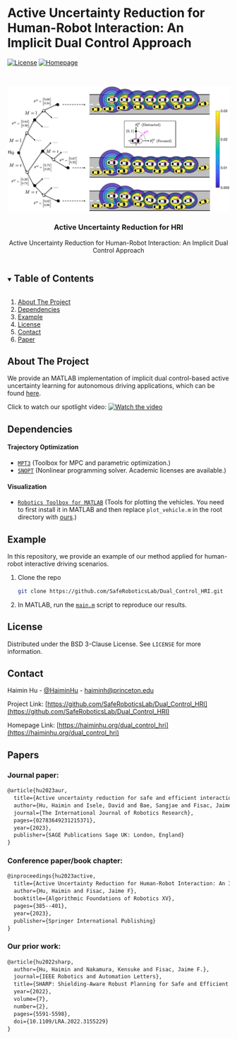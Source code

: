 # Active Uncertainty Reduction for Human-Robot Interaction: An Implicit Dual Control Approach
<!-- Implementation of implicit dual control-based active uncertainty learning for human-robot interaction -->

[![License][license-shield]][license-url]
[![Homepage][homepage-shield]][homepage-url]


<!-- PROJECT LOGO -->
<br />
<p align="center">
  <a href="https://github.com/SafeRoboticsLab/Dual_Control_HRI">
    <img src="Misc/stree.png" alt="Logo" >
  </a>

  <h3 align="center">Active Uncertainty Reduction for HRI</h3>

  <p align="center">
    Active Uncertainty Reduction for Human-Robot Interaction: An Implicit Dual Control Approach
    <!--
    <br />
    <a href="https://github.com/SafeRoboticsLab/Dual_Control_HRI"><strong>Explore the docs »</strong></a>
    <br />
    <br />
    <a href="https://github.com/SafeRoboticsLab/Dual_Control_HRI">View Demo</a>
    ·
    <a href="https://github.com/SafeRoboticsLab/Dual_Control_HRI/issues">Report Bug</a>
    ·
    <a href="https://github.com/SafeRoboticsLab/Dual_Control_HRI/issues">Request Feature</a>
    -->
  </p>
</p>



<!-- TABLE OF CONTENTS -->
<details open="open">
  <summary><h2 style="display: inline-block">Table of Contents</h2></summary>
  <ol>
    <li><a href="#about-the-project">About The Project</a></li>
    <li><a href="#dependencies">Dependencies</a></li>
    <li><a href="#example">Example</a></li>
    <li><a href="#license">License</a></li>
    <li><a href="#contact">Contact</a></li>
    <li><a href="#paper">Paper</a></li>
  </ol>
</details>



<!-- ABOUT THE PROJECT -->
## About The Project

We provide an MATLAB implementation of implicit dual control-based active uncertainty learning for autonomous driving applications, which can be found [here](https://github.com/SafeRoboticsLab/Dual_Control_HRI/tree/main).

Click to watch our spotlight video:
[![Watch the video](https://haiminhu.files.wordpress.com/2022/02/dual_control_hri_video_cover.png)](https://haiminhu.files.wordpress.com/2022/02/dual_control_hri.mp4)


## Dependencies

#### Trajectory Optimization
* [`MPT3`](https://www.mpt3.org/) (Toolbox for MPC and parametric optimization.)
* [`SNOPT`](https://ccom.ucsd.edu/~optimizers/solvers/snopt/) (Nonlinear programming solver. Academic licenses are available.)

#### Visualization
* [`Robotics Toolbox for MATLAB`](https://petercorke.com/toolboxes/robotics-toolbox/) (Tools for plotting the vehicles. You need to first install it in MATLAB and then replace `plot_vehicle.m` in the root directory with [ours](https://github.com/SafeRoboticsLab/Dual_Control_HRI/blob/main/ThirdParty/Robotics%20Toolbox%20for%20MATLAB/plot_vehicle.m).)

## Example
In this repository, we provide an example of our method applied for human-robot interactive driving scenarios.

1. Clone the repo
   ```sh
   git clone https://github.com/SafeRoboticsLab/Dual_Control_HRI.git
   ```
2. In MATLAB, run the [`main.m`](https://github.com/SafeRoboticsLab/Dual_Control_HRI/blob/main/main.m) script to reproduce our results.

<!-- USAGE EXAMPLES 
## Usage

Use this space to show useful examples of how a project can be used. Additional screenshots, code examples and demos work well in this space. You may also link to more resources.

_For more examples, please refer to the [Documentation](https://example.com)_
-->


<!-- ROADMAP 
## Roadmap

See the [open issues](https://github.com/SafeRoboticsLab/SHARP/issues) for a list of proposed features (and known issues).
-->


<!-- CONTRIBUTING 
## Contributing

Contributions are what make the open source community such an amazing place to learn, inspire, and create. Any contributions you make are **greatly appreciated**.

1. Fork the Project
2. Create your Feature Branch (`git checkout -b feature/AmazingFeature`)
3. Commit your Changes (`git commit -m 'Add some AmazingFeature'`)
4. Push to the Branch (`git push origin feature/AmazingFeature`)
5. Open a Pull Request
-->


<!-- LICENSE -->
## License

Distributed under the BSD 3-Clause License. See `LICENSE` for more information.



<!-- CONTACT -->
## Contact

Haimin Hu - [@HaiminHu](https://twitter.com/HaiminHu) - haiminh@princeton.edu

Project Link: [https://github.com/SafeRoboticsLab/Dual_Control_HRI](https://github.com/SafeRoboticsLab/Dual_Control_HRI)

Homepage Link: [https://haiminhu.org/dual_control_hri](https://haiminhu.org/dual_control_hri)


<!-- PAPER -->
## Papers
### Journal paper:
```tex
@article{hu2023aur,
  title={Active uncertainty reduction for safe and efficient interaction planning: A shielding-aware dual control approach},
  author={Hu, Haimin and Isele, David and Bae, Sangjae and Fisac, Jaime F},
  journal={The International Journal of Robotics Research},
  pages={02783649231215371},
  year={2023},
  publisher={SAGE Publications Sage UK: London, England}
}
```



### Conference paper/book chapter:
```tex
@inproceedings{hu2023active,
  title={Active Uncertainty Reduction for Human-Robot Interaction: An Implicit Dual Control Approach},
  author={Hu, Haimin and Fisac, Jaime F},
  booktitle={Algorithmic Foundations of Robotics XV},
  pages={385--401},
  year={2023},
  publisher={Springer International Publishing}
}
```

### Our prior work:

```tex
@article{hu2022sharp,
  author={Hu, Haimin and Nakamura, Kensuke and Fisac, Jaime F.},
  journal={IEEE Robotics and Automation Letters}, 
  title={SHARP: Shielding-Aware Robust Planning for Safe and Efficient Human-Robot Interaction}, 
  year={2022},
  volume={7},
  number={2},
  pages={5591-5598},
  doi={10.1109/LRA.2022.3155229}
}
```

<!-- MARKDOWN LINKS & IMAGES -->
<!-- https://www.markdownguide.org/basic-syntax/#reference-style-links -->
[contributors-shield]: https://img.shields.io/github/contributors/SafeRoboticsLab/repo.svg?style=for-the-badge
[contributors-url]: https://github.com/SafeRoboticsLab/Dual_Control_HRI/contributors
[forks-shield]: https://img.shields.io/github/forks/SafeRoboticsLab/repo.svg?style=for-the-badge
[forks-url]: https://github.com/SafeRoboticsLab/Dual_Control_HRI/network/members
[stars-shield]: https://img.shields.io/github/stars/SafeRoboticsLab/repo.svg?style=for-the-badge
[stars-url]: https://github.com/SafeRoboticsLab/Dual_Control_HRI/stargazers
[issues-shield]: https://img.shields.io/github/issues/SafeRoboticsLab/repo.svg?style=for-the-badge
[issues-url]: https://github.com/SafeRoboticsLab/Dual_Control_HRI/issues
[license-shield]: https://img.shields.io/badge/License-BSD%203--Clause-blue.svg
[license-url]: https://opensource.org/licenses/BSD-3-Clause
[linkedin-shield]: https://img.shields.io/badge/-LinkedIn-black.svg?style=for-the-badge&logo=linkedin&colorB=555
[linkedin-url]: https://linkedin.com/in/SafeRoboticsLab
[homepage-shield]: https://img.shields.io/badge/-Homepage-brightgreen
[homepage-url]: https://haiminhu.org/dual_control_hri
